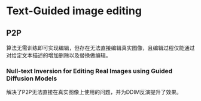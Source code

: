# Text-Guided image editing

## P2P

算法无需训练即可实现编辑，但存在无法直接编辑真实图像，且编辑过程仅能通过对给定文本描述的增加删除以及替换做编辑。

### Null-text Inversion for Editing Real Images using Guided Diffusion Models

解决了P2P无法直接在真实图像上使用的问题，并为DDIM反演提升了效果。